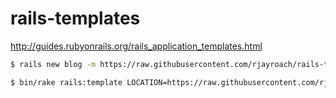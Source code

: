 # rails-templates

http://guides.rubyonrails.org/rails_application_templates.html

```bash
$ rails new blog -m https://raw.githubusercontent.com/rjayroach/rails-templates/master/template.rb
```

```bash
$ bin/rake rails:template LOCATION=https://raw.githubusercontent.com/rjayroach/rails-templates/master/template.rb
```
